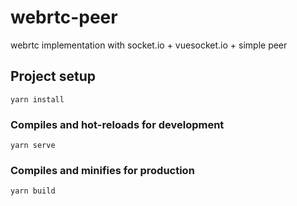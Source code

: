 # webrtc-peer

webrtc implementation with socket.io + vuesocket.io + simple peer

## Project setup
```
yarn install
```

### Compiles and hot-reloads for development
```
yarn serve
```

### Compiles and minifies for production
```
yarn build
```
